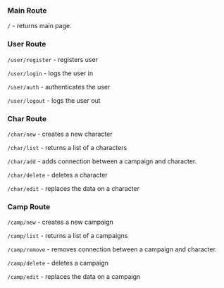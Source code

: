 ### Main Route

`/` - returns main page.

### User Route

`/user/register` - registers user

`/user/login` - logs the user in

`/user/auth` - authenticates the user

`/user/logout` - logs the user out

### Char Route

`/char/new` - creates a new character

`/char/list` - returns a list of a characters

`/char/add` - adds connection between a campaign and character.

`/char/delete` - deletes a character

`/char/edit` - replaces the data on a character

### Camp Route

`/camp/new` - creates a new campaign

`/camp/list` - returns a list of a campaigns

`/camp/remove` - removes connection between a campaign and character.

`/camp/delete` - deletes a campaign

`/camp/edit` - replaces the data on a campaign
